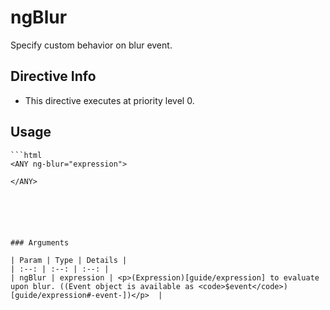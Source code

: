 



# ngBlur








Specify custom behavior on blur event.








## Directive Info


* This directive executes at priority level 0.


## Usage


```
```html
<ANY ng-blur="expression">

</ANY>
```
```





### Arguments

| Param | Type | Details |
| :--: | :--: | :--: |
| ngBlur | expression | <p>(Expression)[guide/expression] to evaluate upon blur. ((Event object is available as <code>$event</code>)[guide/expression#-event-])</p>  |




